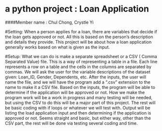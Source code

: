 # a python project : Loan Application

####Member name : Chul Chong, Crystle Yi

#Setting:
When a person applies for a loan, there are variables that decide if the loan gets approved or not. All this is based on the person’s description and details they provide. This project will be about how a loan application generally works based on what is given as the input.

#Setup:
What we can do is make a separate spreadsheet or a CSV ( Comma Separated Value) file. This is a way of representing a table in a file. Each line represents a row on a table and the cells in the columns are separated by commas. 
We will ask the user for the variable descriptions of the dataset given: Loan_ID, Gender, Dependents, etc. After the inputs, the user will name the file, and we will have the program add a “.csv” extension to the name to make it a CSV file.
Based on the inputs, the program will be able to determine if the application will be approved or not. How we make the program work will be a work in progress and many testing will be needed, but using the CSV to do this will be a major part of this project.
The rest will be basic coding with if loops or whatever we will test with. Output will be listing the load application input and then determining if the application is approved or not. Seems straight and basic, but either way, other than the CSV part, the rest will be done via testing several coding and time.
